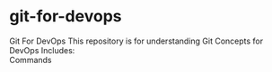 # git-for-devops
Git For DevOps This repository is for understanding Git Concepts for DevOps  Includes:  
Commands

